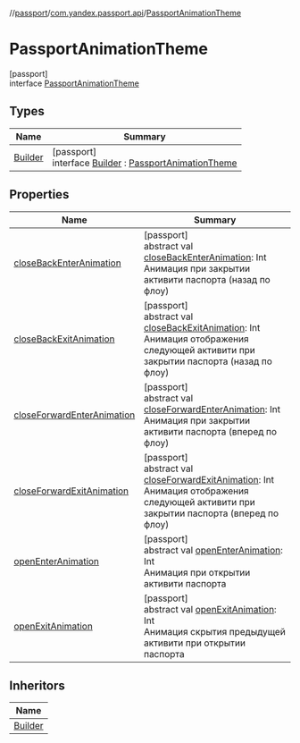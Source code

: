 //[passport](../../../index.md)/[com.yandex.passport.api](../index.md)/[PassportAnimationTheme](index.md)

# PassportAnimationTheme

[passport]\
interface [PassportAnimationTheme](index.md)

## Types

| Name | Summary |
|---|---|
| [Builder](-builder/index.md) | [passport]<br>interface [Builder](-builder/index.md) : [PassportAnimationTheme](index.md) |

## Properties

| Name | Summary |
|---|---|
| [closeBackEnterAnimation](close-back-enter-animation.md) | [passport]<br>abstract val [closeBackEnterAnimation](close-back-enter-animation.md): Int<br>Анимация при закрытии активити паспорта (назад по флоу) |
| [closeBackExitAnimation](close-back-exit-animation.md) | [passport]<br>abstract val [closeBackExitAnimation](close-back-exit-animation.md): Int<br>Анимация отображения следующей активити при закрытии паспорта (назад по флоу) |
| [closeForwardEnterAnimation](close-forward-enter-animation.md) | [passport]<br>abstract val [closeForwardEnterAnimation](close-forward-enter-animation.md): Int<br>Анимация при закрытии активити паспорта (вперед по флоу) |
| [closeForwardExitAnimation](close-forward-exit-animation.md) | [passport]<br>abstract val [closeForwardExitAnimation](close-forward-exit-animation.md): Int<br>Анимация отображения следующей активити при закрытии паспорта (вперед по флоу) |
| [openEnterAnimation](open-enter-animation.md) | [passport]<br>abstract val [openEnterAnimation](open-enter-animation.md): Int<br>Анимация при открытии активити паспорта |
| [openExitAnimation](open-exit-animation.md) | [passport]<br>abstract val [openExitAnimation](open-exit-animation.md): Int<br>Анимация скрытия предыдущей активити при открытии паспорта |

## Inheritors

| Name |
|---|
| [Builder](-builder/index.md) |
